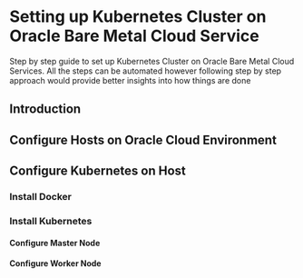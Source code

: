 # Setting up Kubernetes Cluster on Oracle Bare Metal Cloud Service
Step by step guide to set up Kubernetes Cluster on Oracle Bare Metal Cloud Services. All the steps can be automated however following step by step approach would provide better insights into how things are done

## Introduction

## Configure Hosts on Oracle Cloud Environment

## Configure Kubernetes on Host

### Install Docker

### Install Kubernetes

#### Configure Master Node

#### Configure Worker Node

